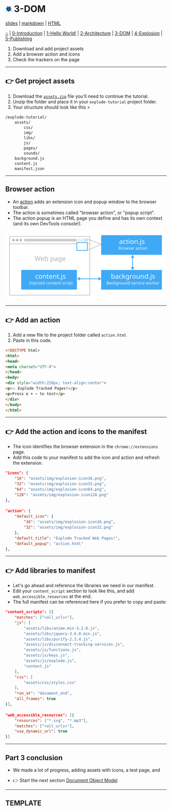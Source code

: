 <!-- paginate: true -->

# <img width="4%" src="../../extension/explode-tutorial-final/assets/img/explosion-tutorial-icon.svg"> 3-DOM

<span class="slides-small"><a href="../slides/3-dom.html">slides</a> | <span class="slides-small"><a href="../markdown/3-dom">markdown</a> | <a href="../www/3-dom.html">HTML</a></span>

<span class="slides-small">[⌂](../../README.md) | [0-Introduction](0-introduction.html) | [1-Hello World!](1-hello-world.html) | [2-Architecture](2-architecture.html) | [3-DOM](3-dom.html) | [4-Explosion](4-explosion.html) | [5-Publishing](5-publishing.html)</span>

<!--
Presentation comments ...
-->

1. Download and add project assets
1. Add a browser action and icons
1. Check the trackers on the page





---

## 👉 Get project assets

<div class="twocolumn">
<div class="col">

1. Download the [`assets.zip`](https://github.com/sneakaway-studio/explode-the-web/tree/main/extension) file you'll need to continue the tutorial.
1. Unzip the folder and place it in your `explode-tutorial` project folder.
1. Your structure should look like this >

</div>
<div class="col">

```
/explode-tutorial/
    assets/
        css/
        img/
        libs/
        js/
        pages/
        sounds/
    background.js
    content.js
    manifest.json
```

</div>
</div>







---

## Browser action

<div class="twocolumn">
<div class="col">

- An [action](https://developer.chrome.com/docs/extensions/reference/action/) adds an extension icon and popup window to the browser toolbar.
- The action is sometimes called "browser action", or "popup script".
- The action popup is an HTML page you define and has its own context (and its own DevTools console!).

</div>
<div class="col">

<img width="700" src="../figures/tutorial-2022/2-1-diagram-architecture.svg">

</div>
</div>






---

## 👉 Add an action

<div class="twocolumn">
<div class="col">

1. Add a new file to the project folder called `action.html`
1. Paste in this code.

</div>
<div class="col">

```html
<!DOCTYPE html>
<html>
<head>
<meta charset="UTF-8">
</head>
<body>
<div style="width:220px; text-align:center">
<p>💥 Explode Tracked Pages!</p>
<p>Press e + ~ to test</p>
</div>
</body>
</html>
```



</div>
</div>







---

## 👉 Add the action and icons to the manifest

<div class="twocolumn">
<div class="col">

- The icon identifies the browser extension in the `chrome://extensions` page.
- Add this code to your manifest to add the icon and action and refresh the extension.

</div>
<div class="col">

```json
"icons": {
    "16": "assets/img/explosion-icon16.png",
    "32": "assets/img/explosion-icon32.png",
    "64": "assets/img/explosion-icon64.png",
    "128": "assets/img/explosion-icon128.png"
},

"action": {
    "default_icon": {
        "16": "assets/img/explosion-icon16.png",
        "32": "assets/img/explosion-icon32.png"
    },
    "default_title": "Explode Tracked Web Pages!",
    "default_popup": "action.html"
},
```

</div>
</div>






---

## 👉 Add libraries to manifest

<div class="twocolumn">
<div class="col">

- Let's go ahead and reference the libraries we need in our manifest.
- Edit your `content_script` section to look like this, and add `web_accessible_resources` at the end.
- The full manifest can be referenced here if you prefer to copy and paste:

</div>
<div class="col">

```json
"content_scripts": [{
    "matches": ["<all_urls>"],
    "js": [
        "assets/libs/anime.min-3.2.0.js",
        "assets/libs/jquery-3.6.0.min.js",
        "assets/libs/purify-2.3.4.js",
        "assets/js/disconnect-tracking-services.js",
        "assets/js/functions.js",
        "assets/js/keys.js",
        "assets/js/explode.js",
        "content.js"
    ],
    "css": [
        "assets/css/styles.css"
    ],
    "run_at": "document_end",
    "all_frames": true
}],

"web_accessible_resources": [{
    "resources": ["*.svg", "*.mp3"],
    "matches": ["<all_urls>"],
    "use_dynamic_url": true
}]
```

</div>
</div>






---

## Part 3 conclusion

- We made a lot of progress, adding assets with icons, a test page, and

- 👉 Start the next section [Document Object Model](3-dom.html)




---

## TEMPLATE

<div class="twocolumn">
<div class="col">



</div>
<div class="col">



</div>
</div>
